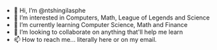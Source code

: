 - 👋 Hi, I’m @ntshingilasphe
- 👀 I’m interested in Computers, Math, League of Legends and Science
- 🌱 I’m currently learning Computer Science, Math and Finance
- 💞️ I’m looking to collaborate on anything that'll help me learn
- 📫 How to reach me... literally here or on my email.

<!---
ntshingilasphe/ntshingilasphe is a ✨ special ✨ repository because its `README.md` (this file) appears on your GitHub profile.
You can click the Preview link to take a look at your changes.
--->
